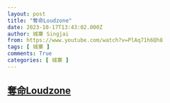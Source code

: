 ```yaml
---
layout: post
title: "奪命Loudzone"
date: 2023-10-17T13:43:02.000Z
author: 城寨 Singjai
from: https://www.youtube.com/watch?v=PlAq71h6Qh8
tags: [ 城寨 ]
comments: True
categories: [ 城寨 ]
---
```

<!--1697550182000-->
[奪命Loudzone](https://www.youtube.com/watch?v=PlAq71h6Qh8)
------

<div>

</div>
